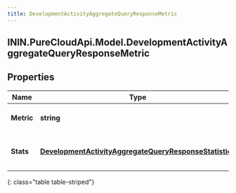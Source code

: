 ```yaml
---
title: DevelopmentActivityAggregateQueryResponseMetric
---
```

## ININ.PureCloudApi.Model.DevelopmentActivityAggregateQueryResponseMetric

## Properties

|Name | Type | Description | Notes|
|------------ | ------------- | ------------- | -------------|
| **Metric** | **string** | The metric this applies to | [optional] |
| **Stats** | [**DevelopmentActivityAggregateQueryResponseStatistics**](DevelopmentActivityAggregateQueryResponseStatistics.html) | The aggregated values for this metric | [optional] |
{: class="table table-striped"}


